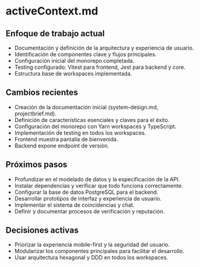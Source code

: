 # activeContext.md

## Enfoque de trabajo actual

- Documentación y definición de la arquitectura y experiencia de usuario.
- Identificación de componentes clave y flujos principales.
- Configuración inicial del monorepo completada.
- Testing configurado: Vitest para frontend, Jest para backend y core.
- Estructura base de workspaces implementada.

## Cambios recientes

- Creación de la documentación inicial (system-design.md, projectbrief.md).
- Definición de características esenciales y claves para el éxito.
- Configuración del monorepo con Yarn workspaces y TypeScript.
- Implementación de testing en todos los workspaces.
- Frontend muestra pantalla de bienvenida.
- Backend expone endpoint de versión.

## Próximos pasos

- Profundizar en el modelado de datos y la especificación de la API.
- Instalar dependencias y verificar que todo funciona correctamente.
- Configurar la base de datos PostgreSQL para el backend.
- Desarrollar prototipos de interfaz y experiencia de usuario.
- Implementar el sistema de coincidencias y chat.
- Definir y documentar procesos de verificación y reputación.

## Decisiones activas

- Priorizar la experiencia mobile-first y la seguridad del usuario.
- Modularizar los componentes principales para facilitar el desarrollo.
- Usar arquitectura hexagonal y DDD en todos los workspaces.
